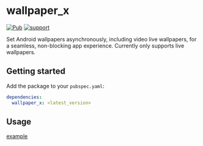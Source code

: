 # wallpaper_x
[![Pub](https://img.shields.io/pub/v/wallpaper_x.svg?style=flat-square)](https://pub.dev/packages/wallpaper_x)
[![support](https://img.shields.io/badge/platform-android%20-blue.svg)](https://pub.dev/packages/wallpaper_x)

Set Android wallpapers asynchronously, including video live wallpapers, for a seamless, non-blocking app experience. Currently only supports live wallpapers.

## Getting started

Add the package to your `pubspec.yaml`:

```yaml
dependencies:
  wallpaper_x: <latest_version>
```

## Usage

[example](./example/lib/main.dart)